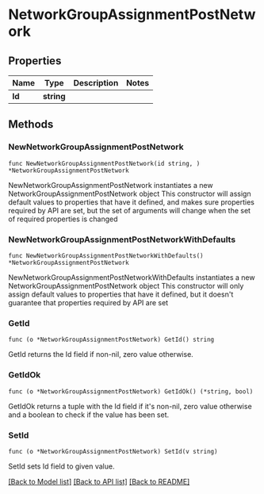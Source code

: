 # NetworkGroupAssignmentPostNetwork

## Properties

Name | Type | Description | Notes
------------ | ------------- | ------------- | -------------
**Id** | **string** |  | 

## Methods

### NewNetworkGroupAssignmentPostNetwork

`func NewNetworkGroupAssignmentPostNetwork(id string, ) *NetworkGroupAssignmentPostNetwork`

NewNetworkGroupAssignmentPostNetwork instantiates a new NetworkGroupAssignmentPostNetwork object
This constructor will assign default values to properties that have it defined,
and makes sure properties required by API are set, but the set of arguments
will change when the set of required properties is changed

### NewNetworkGroupAssignmentPostNetworkWithDefaults

`func NewNetworkGroupAssignmentPostNetworkWithDefaults() *NetworkGroupAssignmentPostNetwork`

NewNetworkGroupAssignmentPostNetworkWithDefaults instantiates a new NetworkGroupAssignmentPostNetwork object
This constructor will only assign default values to properties that have it defined,
but it doesn't guarantee that properties required by API are set

### GetId

`func (o *NetworkGroupAssignmentPostNetwork) GetId() string`

GetId returns the Id field if non-nil, zero value otherwise.

### GetIdOk

`func (o *NetworkGroupAssignmentPostNetwork) GetIdOk() (*string, bool)`

GetIdOk returns a tuple with the Id field if it's non-nil, zero value otherwise
and a boolean to check if the value has been set.

### SetId

`func (o *NetworkGroupAssignmentPostNetwork) SetId(v string)`

SetId sets Id field to given value.



[[Back to Model list]](../README.md#documentation-for-models) [[Back to API list]](../README.md#documentation-for-api-endpoints) [[Back to README]](../README.md)


